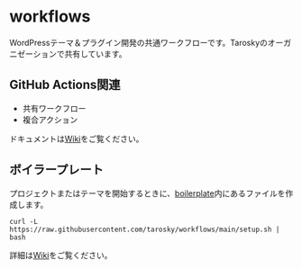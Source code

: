 # workflows

WordPressテーマ＆プラグイン開発の共通ワークフローです。Taroskyのオーガニゼーションで共有しています。

## GitHub Actions関連

- 共有ワークフロー
- 複合アクション

ドキュメントは[Wiki](https://github.com/tarosky/workflows/wiki)をご覧ください。

## ボイラープレート

プロジェクトまたはテーマを開始するときに、[boilerplate](./boilerplate)内にあるファイルを作成します。

```
curl -L https://raw.githubusercontent.com/tarosky/workflows/main/setup.sh | bash
```

詳細は[Wiki](https://github.com/tarosky/workflows/wiki/boiler%E2%80%90plate)をご覧ください。